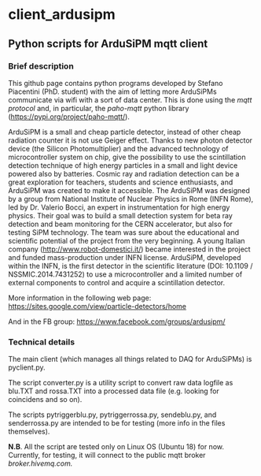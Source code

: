 # client_ardusipm
## Python scripts for ArduSiPM mqtt client

### Brief description
This github page contains python programs developed by Stefano Piacentini
(PhD. student) with the aim of letting more ArduSiPMs
communicate via wifi with a sort of data center. This is done
using the *mqtt protocol* and, in particular, the *paho-mqtt* python 
library (https://pypi.org/project/paho-mqtt/).

ArduSiPM is a small and cheap particle detector, instead of other cheap 
radiation counter it is not use Geiger effect.  Thanks to new photon 
detector device (the Silicon Photomultiplier) and the advanced technology
of microcontroller system on chip, give the possibility to use the
scintillation detection technique of high energy particles in a small 
and light device powered also by batteries.
Cosmic ray and radiation detection can be a great exploration for teachers,
students and science enthusiasts, and ArduSiPM was created to make it
accessible. The ArduSiPM was designed by a group from
National Institute of Nuclear Physics in Rome (INFN Rome),
led by Dr. Valerio Bocci, an expert in instrumentation for high energy physics.
Their goal was to build a small detection system for beta ray detection and
beam monitoring for the CERN accelerator, but also for testing SiPM technology.
The team was sure about the educational and scientific potential of the project
from the very beginning. A young Italian company (http://www.robot-domestici.it/)
became interested in the project and funded mass-production under INFN license.
ArduSiPM, developed within the INFN, is the first detector in the
scientific literature (DOI: 10.1109 / NSSMIC.2014.7431252) to use a microcontroller
and a limited number of external components to control and acquire a scintillation detector.  

More information in the following  web page:
https://sites.google.com/view/particle-detectors/home

And in the FB group:
https://www.facebook.com/groups/ardusipm/


### Technical details
The main client (which manages all things related to DAQ
for ArduSiPMs) is pyclient.py.

The script converter.py is a utility script to convert
raw data logfile as blu.TXT and rossa.TXT into a
processed data file (e.g. looking for coincidens and so on).

The scripts pytriggerblu.py, pytriggerrossa.py, sendeblu.py,
and senderrossa.py are intended to be for testing (more info in
the files themselves).

**N.B**. All the script are tested only on Linux OS  (Ubuntu 18)
for now. Currently, for testing, it will connect to the public mqtt broker
*broker.hivemq.com.*
